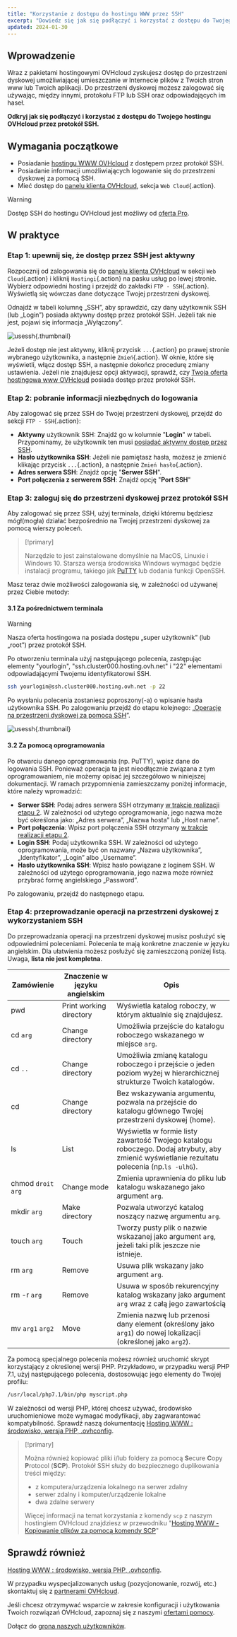 ```yaml
---
title: "Korzystanie z dostępu do hostingu WWW przez SSH"
excerpt: "Dowiedz się jak się podłączyć i korzystać z dostępu do Twojego hostingu OVHcloud przez protokół SSH"
updated: 2024-01-30
---
```


## Wprowadzenie 

Wraz z pakietami hostingowymi OVHcloud zyskujesz dostęp do przestrzeni dyskowej umożliwiającej umieszczanie w Internecie plików z Twoich stron www lub Twoich aplikacji. Do przestrzeni dyskowej możesz zalogować się używając, między innymi, protokołu FTP lub SSH oraz odpowiadających im haseł.

**Odkryj jak się podłączyć i korzystać z dostępu do Twojego hostingu OVHcloud przez protokół SSH.**

## Wymagania początkowe

- Posiadanie [hostingu WWW OVHcloud](/links/web/hosting) z dostępem przez protokół SSH.
- Posiadanie informacji umożliwiających logowanie się do przestrzeni dyskowej za pomocą SSH.
- Mieć dostęp do [panelu klienta OVHcloud](/links/manager), sekcja `Web Cloud`{.action}.

> [!warning]
> 
> Dostęp SSH do hostingu OVHcloud jest możliwy od [oferta Pro](/links/web/hosting-compare).

## W praktyce

### Etap 1: upewnij się, że dostęp przez SSH jest aktywny <a name="sshcheck"></a>

Rozpocznij od zalogowania się do [panelu klienta OVHcloud](/links/manager) w sekcji `Web Cloud`{.action} i kliknij `Hostingi`{.action} na pasku usług po lewej stronie. Wybierz odpowiedni hosting i przejdź do zakładki `FTP - SSH`{.action}. Wyświetlą się wówczas dane dotyczące Twojej przestrzeni dyskowej. 

Odnajdź w tabeli kolumnę „SSH”, aby sprawdzić, czy dany użytkownik SSH (lub „Login”) posiada aktywny dostęp przez protokół SSH. Jeżeli tak nie jest, pojawi się informacja „Wyłączony”.

![usessh](/pages/assets/screens/control_panel/product-selection/web-cloud/web-hosting/ftp-ssh/tab-ssh.png){.thumbnail}

Jeżeli dostęp nie jest aktywny, kliknij przycisk `...`{.action} po prawej stronie wybranego użytkownika, a następnie `Zmień`{.action}. W oknie, które się wyświetli, włącz dostęp SSH, a następnie dokończ procedurę zmiany ustawienia. Jeżeli nie znajdujesz opcji aktywacji, sprawdź, czy [Twoja oferta hostingowa www OVHcloud](/links/web/hosting) posiada dostęp przez protokół SSH.

### Etap 2: pobranie informacji niezbędnych do logowania <a name="sshlogin"></a>

Aby zalogować się przez SSH do Twojej przestrzeni dyskowej, przejdź do sekcji `FTP - SSH`{.action}:

- **Aktywny** użytkownik SSH: Znajdź go w kolumnie "**Login**" w tabeli. Przypominamy, że użytkownik ten musi [posiadać aktywny dostęp przez SSH](#sshcheck).
- **Hasło użytkownika SSH**: Jeżeli nie pamiętasz hasła, możesz je zmienić klikając przycisk `...`{.action}, a następnie `Zmień hasło`{.action}.
- **Adres serwera SSH**: Znajdź opcję "**Serwer SSH**".
- **Port połączenia z serwerem SSH**: Znajdź opcję "**Port SSH**"

### Etap 3: zaloguj się do przestrzeni dyskowej przez protokół SSH

Aby zalogować się przez SSH, użyj terminala, dzięki któremu będziesz mógł(mogła) działać bezpośrednio na Twojej przestrzeni dyskowej za pomocą wierszy poleceń.  

> [!primary]
>
> Narzędzie to jest zainstalowane domyślnie na MacOS, Linuxie i Windows 10. Starsza wersja środowiska Windows wymagać będzie instalacji programu, takiego jak [PuTTY](/pages/web_cloud/web_hosting/ssh_using_putty_on_windows) lub dodania funkcji OpenSSH.

Masz teraz dwie możliwości zalogowania się, w zależności od używanej przez Ciebie metody:

#### 3.1 Za pośrednictwem terminala

> [!warning]
> Nasza oferta hostingowa na posiada dostępu „super użytkownik” (lub „root”) przez protokół SSH.

Po otworzeniu terminala użyj następującego polecenia, zastępując elementy "yourlogin", "ssh.cluster000.hosting.ovh.net" i "22" elementami odpowiadającymi Twojemu identyfikatorowi SSH. 

```bash
ssh yourlogin@ssh.cluster000.hosting.ovh.net -p 22
```

Po wysłaniu polecenia zostaniesz poproszony(-a) o wpisanie hasła użytkownika SSH. Po zalogowaniu przejdź do etapu kolejnego: „[Operacje na przestrzeni dyskowej za pomocą SSH](./#etap-4-przeprowadzanie-operacji-na-przestrzeni-dyskowej-z-wykorzystaniem-ssh)”.

![usessh](/pages/assets/screens/other/web-tools/terminal/terminal-ssh-login.png){.thumbnail}

#### 3.2 Za pomocą oprogramowania

Po otwarciu danego oprogramowania (np. PuTTY), wpisz dane do logowania SSH. Ponieważ operacja ta jest nieodłącznie związana z tym oprogramowaniem, nie możemy opisać jej szczegółowo w niniejszej dokumentacji. W ramach przypomnienia zamieszczamy poniżej informacje, które należy wprowadzić:

- **Serwer SSH**: Podaj adres serwera SSH otrzymany [w trakcie realizacji etapu 2](#sshlogin). W zależności od użytego oprogramowania, jego nazwa może być określona jako: „Adres serwera”, „Nazwa hosta” lub „Host name”.
- **Port połączenia**: Wpisz port połączenia SSH otrzymany [w trakcie realizacji etapu 2](#sshlogin).
- **Login SSH**: Podaj użytkownika SSH. W zależności od użytego oprogramowania, może być on nazwany „Nazwa użytkownika”, „Identyfikator”, „Login” albo „Username”.
- **Hasło użytkownika SSH**: Wpisz hasło powiązane z loginem SSH. W zależności od użytego oprogramowania, jego nazwa może również przybrać formę angielskiego „Password”.

Po zalogowaniu, przejdź do następnego etapu.

### Etap 4: przeprowadzanie operacji na przestrzeni dyskowej z wykorzystaniem SSH

Do przeprowadzania operacji na przestrzeni dyskowej musisz posłużyć się odpowiednimi poleceniami. Polecenia te mają konkretne znaczenie w języku angielskim. Dla ułatwienia możesz posłużyć się zamieszczoną poniżej listą. Uwaga, **lista nie jest kompletna**.

|Zamówienie|Znaczenie w języku angielskim|Opis| 
|---|---|---|
|pwd|Print working directory|Wyświetla katalog roboczy, w którym aktualnie się znajdujesz.| 
|cd `arg`|Change directory|Umożliwia przejście do katalogu roboczego wskazanego w miejsce `arg`.|
|cd `..`|Change directory|Umożliwia zmianę katalogu roboczego i przejście o jeden poziom wyżej w hierarchicznej strukturze Twoich katalogów.|
|cd|Change directory|Bez wskazywania argumentu, pozwala na przejście do katalogu głównego Twojej przestrzeni dyskowej (home).|
|ls|List|Wyświetla w formie listy zawartość Twojego katalogu roboczego. Dodaj atrybuty, aby zmienić wyświetlanie rezultatu polecenia (np.`ls -ulhG`).| 
|chmod `droit` `arg`|Change mode|Zmienia uprawnienia do pliku lub katalogu wskazanego jako argument `arg`.| 
|mkdir `arg`|Make directory|Pozwala utworzyć katalog noszący nazwę argumentu `arg`.| 
|touch `arg`|Touch|Tworzy pusty plik o nazwie wskazanej jako argument `arg`, jeżeli taki plik jeszcze nie istnieje.|
|rm `arg`|Remove|Usuwa plik wskazany jako argument `arg`.| 
|rm -r `arg`|Remove|Usuwa w sposób rekurencyjny katalog wskazany jako argument `arg` wraz z całą jego zawartością| 
|mv `arg1` `arg2`|Move|Zmienia nazwę lub przenosi dany element (określony jako `arg1`) do nowej lokalizacji (określonej jako `arg2`).| 

Za pomocą specjalnego polecenia możesz również uruchomić skrypt korzystający z określonej wersji PHP. Przykładowo, w przypadku wersji PHP 7.1, użyj następującego polecenia, dostosowując jego elementy do Twojej profilu:

```sh
/usr/local/php7.1/bin/php myscript.php
```

W zależności od wersji PHP, której chcesz używać, środowisko uruchomieniowe może wymagać modyfikacji, aby zagwarantować kompatybilność. Sprawdź naszą dokumentację [Hosting WWW : środowisko, wersja PHP, .ovhconfig](/pages/web_cloud/web_hosting/configure_your_web_hosting).

> [!primary]
>
> Można również kopiować pliki i/lub foldery za pomocą **S**ecure **C**opy **P**rotocol (**SCP**).
> Protokół SSH służy do bezpiecznego duplikowania treści między:
> 
> - z komputera/urządzenia lokalnego na serwer zdalny
> - serwer zdalny i komputer/urządzenie lokalne
> - dwa zdalne serwery
>
> Więcej informacji na temat korzystania z komendy `scp` z naszym hostingiem OVHcloud znajdziesz w przewodniku "[Hosting WWW - Kopiowanie plików za pomocą komendy SCP](/pages/web_cloud/web_hosting/using-scp-command)"
>

## Sprawdź również

[Hosting WWW : środowisko, wersja PHP, .ovhconfig](/pages/web_cloud/web_hosting/configure_your_web_hosting).

W przypadku wyspecjalizowanych usług (pozycjonowanie, rozwój, etc.) skontaktuj się z [partnerami OVHcloud](/links/partner).

Jeśli chcesz otrzymywać wsparcie w zakresie konfiguracji i użytkowania Twoich rozwiązań OVHcloud, zapoznaj się z naszymi [ofertami pomocy](/links/support).

Dołącz do [grona naszych użytkowników](/links/community). 
